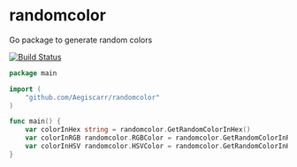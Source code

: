 # randomcolor

Go package to generate random colors

[![Build Status](https://travis-ci.org/AvraamMavridis/randomcolor.svg?branch=master)](https://travis-ci.org/AvraamMavridis/randomcolor)

```go
package main

import (
	"github.com/Aegiscarr/randomcolor"
)

func main() {
	var colorInHex string = randomcolor.GetRandomColorInHex()
	var colorInRGB randomcolor.RGBColor = randomcolor.GetRandomColorInRgb()
	var colorInHSV randomcolor.HSVColor = randomcolor.GetRandomColorInHSV()
}
```
